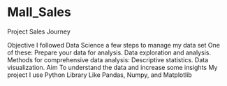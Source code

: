 # Mall_Sales
Project Sales Journey 

Objective I followed Data Science a few steps to manage my data set 
One of these:
Prepare your data for analysis.
Data exploration and analysis.
Methods for comprehensive data analysis:
Descriptive statistics.
Data visualization.
Aim To understand the data and increase some insights 
My project I use Python Library Like
Pandas, Numpy, and Matplotlib
